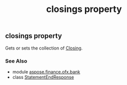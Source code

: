 ﻿---
title: closings property
second_title: Aspose.Finance for Python via .NET API References
description: 
type: docs
weight: 40
url: /python-net/aspose.finance.ofx.bank/statementendresponse/closings/
is_root: false
---

## closings property


Gets or sets the collection of [Closing](/finance/python-net/aspose.finance.ofx.bank/closing).

### See Also
* module [aspose.finance.ofx.bank](../../)
* class [StatementEndResponse](/finance/python-net/aspose.finance.ofx.bank/statementendresponse)
